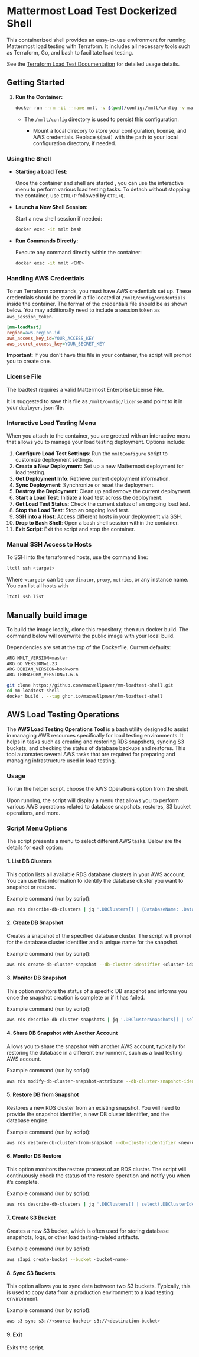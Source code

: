 # Mattermost Load Test Dockerized Shell

This containerized shell provides an easy-to-use environment for running Mattermost load testing with Terraform. It includes all necessary tools such as Terraform, Go, and bash to facilitate load testing.

See the [Terraform Load Test Documentation](https://github.com/mattermost/mattermost-load-test-ng/blob/master/docs/terraform_loadtest.md) for detailed usage details.

## Getting Started

1. **Run the Container:**

   ```bash
   docker run --rm -it --name mmlt -v $(pwd)/config:/mmlt/config -v mattermost-load-test-ng-data:/var/lib/mattermost-load-test-ng ghcr.io/maxwellpower/mm-loadtest-shell
   ```

   - The `/mmlt/config` directory is used to persist this configuration.

       - Mount a local direcory to store your configuration, license, and AWS credentials. Replace `$(pwd)` with the path to your local configuration directory, if needed.

### Using the Shell

- **Starting a Load Test:**

   Once the container and shell are started , you can use the interactive menu to perform various load testing tasks. To detach without stopping the container, use `CTRL+P` followed by `CTRL+Q`.

- **Launch a New Shell Session:**

   Start a new shell session if needed:

   ```bash
   docker exec -it mmlt bash
   ```

- **Run Commands Directly:**

   Execute any command directly within the container:

   ```bash
   docker exec -it mmlt <CMD>
   ```

### Handling AWS Credentials

To run Terraform commands, you must have AWS credentials set up. These credentials should be stored in a file located at `/mmlt/config/credentials` inside the container. The format of the credentials file should be as shown below. You may additionally need to include a session token as `aws_session_token`.

```ini
[mm-loadtest]
region=aws-region-id
aws_access_key_id=YOUR_ACCESS_KEY
aws_secret_access_key=YOUR_SECRET_KEY
```

**Important**: If you don't have this file in your container, the script will prompt you to create one.

### License File

The loadtest requires a valid Mattermost Enterprise License File.

It is suggested to save this file as `/mmlt/config/license` and point to it in your `deployer.json` file.

### Interactive Load Testing Menu

When you attach to the container, you are greeted with an interactive menu that allows you to manage your load testing deployment. Options include:

1. **Configure Load Test Settings**: Run the `mmltConfigure` script to customize deployment settings.
2. **Create a New Deployment**: Set up a new Mattermost deployment for load testing.
3. **Get Deployment Info**: Retrieve current deployment information.
4. **Sync Deployment**: Synchronize or reset the deployment.
5. **Destroy the Deployment**: Clean up and remove the current deployment.
6. **Start a Load Test**: Initiate a load test across the deployment.
7. **Get Load Test Status**: Check the current status of an ongoing load test.
8. **Stop the Load Test**: Stop an ongoing load test.
9. **SSH into a Host**: Access different hosts in your deployment via SSH.
10. **Drop to Bash Shell**: Open a bash shell session within the container.
11. **Exit Script**: Exit the script and stop the container.

### Manual SSH Access to Hosts

To SSH into the terraformed hosts, use the command line:

```bash
ltctl ssh <target>
```

Where `<target>` can be `coordinator`, `proxy`, `metrics`, or any instance name. You can list all hosts with

```bash
ltctl ssh list
```

## Manually build image

To build the image locally, clone this repository, then run docker build. The command below will overwrite the public image with your local build.

Dependencies are set at the top of the Dockerfile. Current defaults:

```bash
ARG MMLT_VERSION=master
ARG GO_VERSION=1.23
ARG DEBIAN_VERSION=bookworm
ARG TERRAFORM_VERSION=1.6.6
```

```bash
git clone https://github.com/maxwellpower/mm-loadtest-shell.git
cd mm-loadtest-shell
docker build . --tag ghcr.io/maxwellpower/mm-loadtest-shell
```

## AWS Load Testing Operations

The **AWS Load Testing Operations Tool** is a bash utility designed to assist in managing AWS resources specifically for load testing environments. It helps in tasks such as creating and restoring RDS snapshots, syncing S3 buckets, and checking the status of database backups and restores. This tool automates several AWS tasks that are required for preparing and managing infrastructure used in load testing.

### Usage

To run the helper script, choose the AWS Operations option from the shell.

Upon running, the script will display a menu that allows you to perform various AWS operations related to database snapshots, restores, S3 bucket operations, and more.

### Script Menu Options

The script presents a menu to select different AWS tasks. Below are the details for each option:

#### 1. List DB Clusters

This option lists all available RDS database clusters in your AWS account. You can use this information to identify the database cluster you want to snapshot or restore.

Example command (run by script):

```bash
aws rds describe-db-clusters | jq '.DBClusters[] | {DatabaseName: .DatabaseName, DBClusterIdentifier: .DBClusterIdentifier}'
```

#### 2. Create DB Snapshot

Creates a snapshot of the specified database cluster. The script will prompt for the database cluster identifier and a unique name for the snapshot.

Example command (run by script):

```bash
aws rds create-db-cluster-snapshot --db-cluster-identifier <cluster-id> --db-cluster-snapshot-identifier <snapshot-id>
```

#### 3. Monitor DB Snapshot

This option monitors the status of a specific DB snapshot and informs you once the snapshot creation is complete or if it has failed.

Example command (run by script):

```bash
aws rds describe-db-cluster-snapshots | jq '.DBClusterSnapshots[] | select(.DBClusterSnapshotIdentifier == "<snapshot-id>") | .Status'
```

#### 4. Share DB Snapshot with Another Account

Allows you to share the snapshot with another AWS account, typically for restoring the database in a different environment, such as a load testing AWS account.

Example command (run by script):

```bash
aws rds modify-db-cluster-snapshot-attribute --db-cluster-snapshot-identifier <snapshot-id> --attribute-name restore --values-to-add <destination-account-id>
```

#### 5. Restore DB from Snapshot

Restores a new RDS cluster from an existing snapshot. You will need to provide the snapshot identifier, a new DB cluster identifier, and the database engine.

Example command (run by script):

```bash
aws rds restore-db-cluster-from-snapshot --db-cluster-identifier <new-db-id> --snapshot-identifier <snapshot-id> --engine <db-engine>
```

#### 6. Monitor DB Restore

This option monitors the restore process of an RDS cluster. The script will continuously check the status of the restore operation and notify you when it’s complete.

Example command (run by script):

```bash
aws rds describe-db-clusters | jq '.DBClusters[] | select(.DBClusterIdentifier == "<db-cluster-id>") | .Status'
```

#### 7. Create S3 Bucket

Creates a new S3 bucket, which is often used for storing database snapshots, logs, or other load testing-related artifacts.

Example command (run by script):

```bash
aws s3api create-bucket --bucket <bucket-name>
```

#### 8. Sync S3 Buckets

This option allows you to sync data between two S3 buckets. Typically, this is used to copy data from a production environment to a load testing environment.

Example command (run by script):

```bash
aws s3 sync s3://<source-bucket> s3://<destination-bucket>
```

#### 9. Exit

Exits the script.
